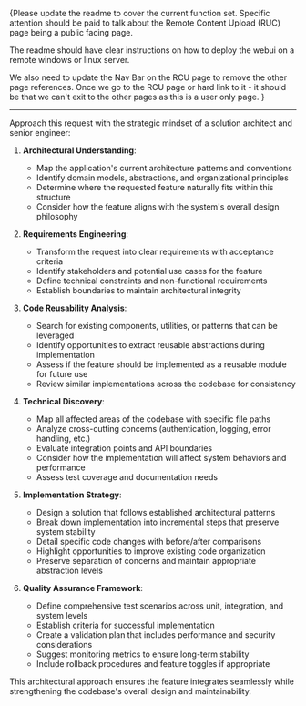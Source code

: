 {Please update the readme to cover the current function set.  Specific attention should be paid to talk about the Remote Content Upload (RUC) page being a public facing page.

The readme should have clear instructions on how to deploy the webui on a remote windows or linux server.

We also need to update the Nav Bar on the RCU page to remove the other page references.  Once we go to the RCU page or hard link to it - it should be that we can't exit to the other pages as this is a user only page.
}

---

Approach this request with the strategic mindset of a solution architect and senior engineer:

1. **Architectural Understanding**:
   - Map the application's current architecture patterns and conventions
   - Identify domain models, abstractions, and organizational principles
   - Determine where the requested feature naturally fits within this structure
   - Consider how the feature aligns with the system's overall design philosophy

2. **Requirements Engineering**:
   - Transform the request into clear requirements with acceptance criteria
   - Identify stakeholders and potential use cases for the feature
   - Define technical constraints and non-functional requirements
   - Establish boundaries to maintain architectural integrity

3. **Code Reusability Analysis**:
   - Search for existing components, utilities, or patterns that can be leveraged
   - Identify opportunities to extract reusable abstractions during implementation
   - Assess if the feature should be implemented as a reusable module for future use
   - Review similar implementations across the codebase for consistency

4. **Technical Discovery**:
   - Map all affected areas of the codebase with specific file paths
   - Analyze cross-cutting concerns (authentication, logging, error handling, etc.)
   - Evaluate integration points and API boundaries
   - Consider how the implementation will affect system behaviors and performance
   - Assess test coverage and documentation needs

5. **Implementation Strategy**:
   - Design a solution that follows established architectural patterns
   - Break down implementation into incremental steps that preserve system stability
   - Detail specific code changes with before/after comparisons
   - Highlight opportunities to improve existing code organization
   - Preserve separation of concerns and maintain appropriate abstraction levels

6. **Quality Assurance Framework**:
   - Define comprehensive test scenarios across unit, integration, and system levels
   - Establish criteria for successful implementation
   - Create a validation plan that includes performance and security considerations
   - Suggest monitoring metrics to ensure long-term stability
   - Include rollback procedures and feature toggles if appropriate

This architectural approach ensures the feature integrates seamlessly while strengthening the codebase's overall design and maintainability.